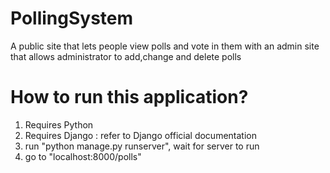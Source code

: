 # PollingSystem
A public site that lets people view polls and vote in them
with an admin site that allows administrator to add,change and delete polls

# How to run this application?
1. Requires Python
2. Requires Django : refer to Django official documentation 
3. run "python manage.py runserver", wait for server to run
4. go to "localhost:8000/polls"
